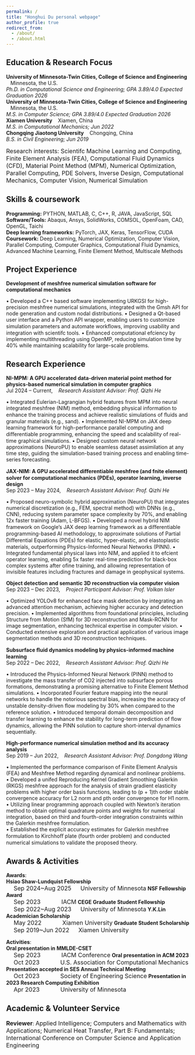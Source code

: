 ```yaml
---
permalink: /
title: "Honghui Du personal webpage"
author_profile: true
redirect_from: 
  - /about/
  - /about.html
---
```



Education & Research Focus
------
**University of Minnesota-Twin Cities, College of Science and Engineering** &nbsp;&nbsp; Minnesota, the U.S. <br>
*Ph.D. in Computational Science and Engineering; GPA 3.89/4.0 	Expected Graduation 2026* <br>
**University of Minnesota-Twin Cities, College of Science and Engineering** &nbsp;&nbsp; Minnesota, the U.S. <br>
*M.S. in Computer Science; GPA 3.89/4.0 	Expected Graduation 2026* <br>
**Xiamen University** &nbsp;&nbsp; Xiamen, China <br>
*M.S. in Computational Mechanics; 	Jun 2022* <br>
**Chongqing Jiaotong University** &nbsp;&nbsp; Chongqing, China <br>
*B.S. in Civil Engineering; 	Jun 2019* 

<font size=3>Research interests: Scientifc Machine Learning and Computing, Finite Element Analysis (FEA), Computational Fluid Dynamics (CFD), Material Point Method (MPM), Numerical Optimization, Parallel Computing, PDE Solvers, Inverse Design, Computational Mechanics, Computer Vision, Numerical Simulation</font> 

Skills & coursework
------
**Programming:** PYTHON, MATLAB, C, C++, R, JAVA, JavaScript, SQL <br>
**Software/Tools:** Abaqus, Ansys, SolidWorks, COMSOL, OpenFoam, CAD, OpenGL, Taichi <br>
**Deep learning frameworks:** PyTorch, JAX, Keras, TensorFlow, CUDA <br>
**Coursework:** Deep Learning, Numerical Optimization, Computer Vision, Parallel Computing, Computer Graphics, Computational Fluid Dynamics, Advanced Machine Learning, Finite Element Method, Multiscale Methods <br>

Project Experience
------
**Development of meshfree numerical simulation software for computational mechanics** 

 • Developed a C++ based software implementing URKGSI for high-precision meshfree numerical simulations, integrated with the Gmsh API for node generation and custom nodal distributions. 
 • Designed a Qt-based user interface and a Python API wrapper, enabling users to customize simulation parameters and automate workﬂows, improving usability and integration with scientifc tools. 
 • Enhanced computational efciency by implementing multithreading using OpenMP, reducing simulation time by 40% while maintaining scalability for large-scale problems. 

Research Experience
------
**NI-MPM: A GPU accelerated data-driven material point method for physics-based numerical simulation in computer graphics** <br>
Jul 2024 – Current, &nbsp;&nbsp; *Research Assistant Advisor: Prof. Qizhi He* 

 • Integrated Eulerian-Lagrangian hybrid features from MPM into neural integrated meshfree (NIM) method, embedding physical information to enhance the training process and achieve realistic simulations of ﬂuids and granular materials (e.g., sand). 
 • Implemented NI-MPM on JAX deep learning framework for high-performance parallel computing and diﬀerentiable programming, enhancing the speed and scalability of real-time graphical simulations. 
 • Designed custom neural network approximations (NeuroPU) to enable seamless dataset assimilation at any time step, guiding the simulation-based training process and enabling time-series forecasting. 

**JAX-NIM: A GPU accelerated diﬀerentiable meshfree (and fnite element) solver for computational mechanics (PDEs), operator learning, inverse design** <br>
Sep 2023 – May 2024, &nbsp;&nbsp; *Research Assistant Advisor: Prof. Qizhi He* 

 • Proposed neuro-symbolic hybrid approximation (NeuroPU) that integrates numerical discretization (e.g., FEM, spectral method) with DNNs (e.g., CNN), reducing system parameter space complexity by 70%, and enabling 12x faster training (Adam, L-BFGS). 
 • Developed a novel hybrid NIM framework on Google’s JAX deep learning framework as a diﬀerentiable programming-based AI methodology, to approximate solutions of Partial Diﬀerential Equations (PDEs) for elastic, hyper-elastic, and elastoplastic materials, outperforming Physics-Informed Neural Networks (PINN). 
 • Integrated fundamental physical laws into NIM, and applied it to efcient operator learning, enabling 5x faster real-time prediction for black-box complex systems after ofine training, and allowing representation of invisible features including fractures and damage in geophysical systems. 

**Object detection and semantic 3D reconstruction via computer vision** <br> 
Sep 2023 – Dec 2023, &nbsp;&nbsp; *Project Participant Advisor: Prof. Volkan Isler* 

 • Optimized YOLOv8 for enhanced face mask detection by integrating an advanced attention mechanism, achieving higher accuracy and detection precision. 
 • Implemented algorithms from foundational principles, including Structure from Motion (SfM) for 3D reconstruction and Mask-RCNN for image segmentation, enhancing technical expertise in computer vision. 
 • Conducted extensive exploration and practical application of various image segmentation methods and 3D reconstruction techniques. 

**Subsurface ﬂuid dynamics modeling by physics-informed machine learning** <br> 
Sep 2022 – Dec 2022, &nbsp;&nbsp; *Research Assistant Advisor: Prof. Qizhi He* 

 • Introduced the Physics-Informed Neural Network (PINN) method to investigate the mass transfer of CO2 injected into subsurface porous formations, demonstrating a promising alternative to Finite Element Method simulations. 
 • Incorporated Fourier feature mapping into the neural networks to handle the notorious spectral bias, increasing the accuracy of unstable density-driven ﬂow modeling by 30% when compared to the reference solution. 
 • Introduced temporal domain decomposition and transfer learning to enhance the stability for long-term prediction of ﬂow dynamics, allowing the PINN solution to capture short-interval dynamics sequentially. 

**High-performance numerical simulation method and its accuracy analysis** <br>
Sep 2019 – Jun 2022, &nbsp;&nbsp; *Research Assistant Advisor: Prof. Dongdong Wang* 

 • Implemented the performance comparison of Finite Element Analysis (FEA) and Meshfree Method regarding dynamical and nonlinear problems.  
 • Developed a unifed Reproducing Kernel Gradient Smoothing Galerkin (RKGS) meshfree approach for the analysis of strain gradient elasticity problems with higher order basis functions, leading to (p + 1)th order stable convergence accuracy for L2 norm and pth order convergence for H1 norm.  
 • Utilizing linear programming approach coupled with Newton’s iteration method to obtain optimal quadrature points and weights for numerical integration, based on third and fourth-order integration constraints within the Galerkin meshfree formulation.  
 • Established the explicit accuracy estimates for Galerkin meshfree formulation to Kirchhoﬀ plate (fourth order problem) and conducted numerical simulations to validate the proposed theory.  

Awards & Activities
------
**Awards**:<br>
**Hsiao Shaw-Lundquist Fellowship**<br>
<font size=3> &emsp; Sep 2024~Aug 2025 &emsp; University of Minnesota</font> 
**NSF Fellowship Award**<br>
<font size=3> &emsp; Sep 2023 &emsp;&emsp;&emsp; IACM</font> 
**CEGE Graduate Student Fellowship**<br>
<font size=3> &emsp; Sep 2022~Aug 2023 &emsp; University of Minnesota</font> 
**Y.K.Lin Academician Scholarship**<br>
<font size=3> &emsp; May 2022 &emsp;&emsp;&emsp; Xiamen University</font> 
**Graduate Student Scholarship**<br>
<font size=3> &emsp; Sep 2019~Jun 2022 &emsp; Xiamen University</font><br>

**Activities**:<br>
**Oral presentation in MMLDE-CSET**<br>
<font size=3> &emsp; Sep 2023 &emsp;&emsp;&emsp; IACM Conference</font> 
**Oral presentation in ACM 2023**<br>
<font size=3> &emsp; Oct 2023 &emsp;&emsp;&emsp; U.S. Association for Computational Mechanics</font> 
**Presentation accepted in SES Annual Technical Meeting**<br>
<font size=3> &emsp; Oct 2023 &emsp;&emsp;&emsp; Society of Engineering Science</font> 
**Presentation in 2023 Research Computing Exhibition**<br>
<font size=3> &emsp; Apr 2023 &emsp;&emsp;&emsp; University of Minnesota</font> 

Academic & Volunteer Service
------
**<font size=3>Reviewer</font>**: <font size=3>Applied Intelligence; Computers and Mathematics with Applications; Numerical Heat Transfer, Part B: Fundamentals; International Conference on Computer Science and Application Engineering</font> 
